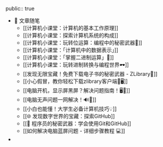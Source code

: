 public:: true

- 💬 文章随笔
	- [[计算机小课堂：计算机的基本工作原理]]
	- [[计算机小课堂：探索计算机系统的构成]]
	- [[计算机小课堂：玩转位运算：编程中的秘密武器🚀]]
	- [[计算机小课堂：「计算机中的数据表示」]]
	- [[计算机小课堂：「掌握二进制运算」📖]]
	- [[计算机小课堂：玩转进制转换与编程世界🕶]]
	- [[发现无限宝藏！免费下载电子书的秘密武器 - ZLibrary📖]]
	- [[小心假冒，教你轻松下载zlibrary客户端🚀🖥]]
	- [[电脑开机，显示屏黑屏？解决问题指南！🖥️🔌]]
	- [[电脑无声问题一网解决！🔊🚫]]
	- [[小白也能懂！大学生必备计算机技巧💡]]
	- [[🌐 发现数字世界的宝藏：探索GitHub]]
	- [[🚀 程序员的秘密武器：学会使用Git和GitHub]]
	- [[如何解决电脑蓝屏问题 - 详细步骤教程 💻]]
-